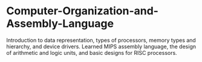 # Computer-Organization-and-Assembly-Language
Introduction to data representation, types of processors, memory types and hierarchy, and device drivers. Learned MIPS assembly language, the design of arithmetic and logic units, and basic designs for RISC processors.
